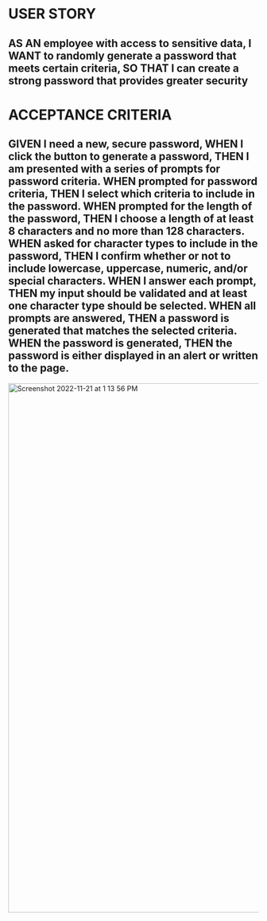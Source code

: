 # USER STORY
## AS AN employee with access to sensitive data, I WANT to randomly generate a password that meets certain criteria, SO THAT I can create a strong password that provides greater security

# ACCEPTANCE CRITERIA
## GIVEN I need a new, secure password, WHEN I click the button to generate a password, THEN I am presented with a series of prompts for password criteria. WHEN prompted for password criteria, THEN I select which criteria to include in the password.  WHEN prompted for the length of the password, THEN I choose a length of at least 8 characters and no more than 128 characters. WHEN asked for character types to include in the password, THEN I confirm whether or not to include lowercase, uppercase, numeric, and/or special characters. WHEN I answer each prompt, THEN my input should be validated and at least one character type should be selected. WHEN all prompts are answered, THEN a password is generated that matches the selected criteria. WHEN the password is generated, THEN the password is either displayed in an alert or written to the page. 
<img width="1063" alt="Screenshot 2022-11-21 at 1 13 56 PM" src="https://user-images.githubusercontent.com/115412068/203130490-f15635b5-f773-4e89-94ee-2375f3880a81.png">

